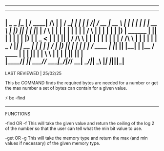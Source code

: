 -------------------------------------------------------------------------------
  ____ _____ _______      _____          _      _____ _    _ _            _______ ____  _____             _    _ ______ _      _____  
 |  _ \_   _|__   __|    / ____|   /\   | |    / ____| |  | | |        /\|__   __/ __ \|  __ \           | |  | |  ____| |    |  __ \ 
 | |_) || |    | |______| |       /  \  | |   | |    | |  | | |       /  \  | | | |  | | |__) |  ______  | |__| | |__  | |    | |__) |
 |  _ < | |    | |______| |      / /\ \ | |   | |    | |  | | |      / /\ \ | | | |  | |  _  /  |______| |  __  |  __| | |    |  ___/ 
 | |_) || |_   | |      | |____ / ____ \| |___| |____| |__| | |____ / ____ \| | | |__| | | \ \           | |  | | |____| |____| |     
 |____/_____|  |_|       \_____/_/    \_\______\_____|\____/|______/_/    \_\_|  \____/|_|  \_\          |_|  |_|______|______|_|     
-------------------------------------------------------------------------------
LAST REVIEWED | 25/02/25

This bc COMMAND finds the required bytes are needed for a number
or get the max number a set of bytes can contain for a given value.

⚡ bc -find

-------------------------------------------------------------------------------
FUNCTIONS

-find OR -f
  This will take the given value and return the ceiling of the log 2 of the number so that the user can tell what the min bit value to use.

-get OR -g
  This will take the memory type and return the max (and min values if necessary) of the given memory type.